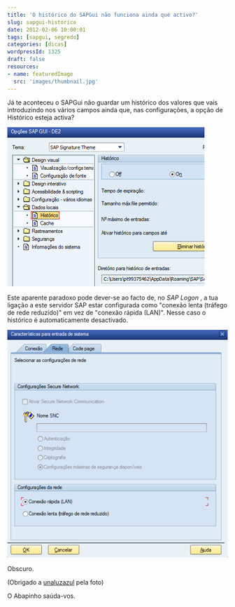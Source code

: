 ```yaml
---
title: 'O histórico do SAPGui não funciona ainda que activo?'
slug: sapgui-historico
date: 2012-02-06 10:00:01
tags: [sapgui, segredo]
categories: [dicas]
wordpressId: 1325
draft: false
resources:
- name: featuredImage
  src: 'images/thumbnail.jpg'
---
```

Já te aconteceu o SAPGui não guardar um histórico dos valores que vais introduzindo nos vários campos ainda que, nas configurações, a opção de Histórico esteja activa?

<!--more-->

![SAPGui - Opções - Histórico][1]

Este aparente paradoxo pode dever-se ao facto de, no _SAP Logon_ , a tua ligação a este servidor SAP estar configurada como "conexão lenta (tráfego de rede reduzido)" em vez de "conexão rápida (LAN)". Nesse caso o histórico é automaticamente desactivado.

![SAP Logon - Conexão - Rede][2]

Obscuro.

(Obrigado a [unaluzazul][3] pela foto)

O Abapinho saúda-vos.

   [1]: images/sapgui-opcoes-historico.png (SAPGui - Opções - Histórico)
   [2]: images/saplogon-coneccao-rede.png (SAP Logon - Conexão - Rede)
   [3]: https://www.flickr.com/photos/unaluzazul/2484113976/
